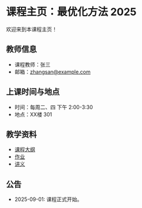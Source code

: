 # 课程主页：最优化方法 2025

欢迎来到本课程主页！

## 教师信息
- 课程教师：张三
- 邮箱：zhangsan@example.com

## 上课时间与地点
- 时间：每周二、四 下午 2:00-3:30
- 地点：XX楼 301

## 教学资料
- [课程大纲](syllabus.pdf)
- [作业](homework/)
- [讲义](lectures/)

## 公告
- 2025-09-01: 课程正式开始。
